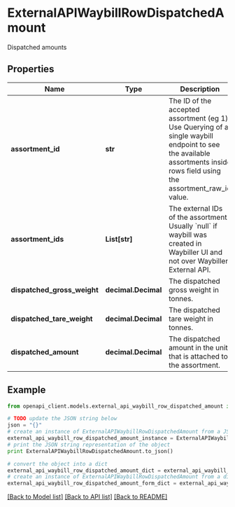 # ExternalAPIWaybillRowDispatchedAmount

Dispatched amounts

## Properties
Name | Type | Description | Notes
------------ | ------------- | ------------- | -------------
**assortment_id** | **str** | The ID of the accepted assortment (eg 1). Use Querying of a single waybill endpoint to see the available assortments inside rows field using the assortment_raw_id value. | 
**assortment_ids** | **List[str]** | The external IDs of the assortment. Usually &#x60;null&#x60; if waybill was created in Waybiller UI and not over Waybiller External API. | [optional] [readonly] 
**dispatched_gross_weight** | **decimal.Decimal** | The dispatched gross weight in tonnes. | [optional] 
**dispatched_tare_weight** | **decimal.Decimal** | The dispatched tare weight in tonnes. | [optional] 
**dispatched_amount** | **decimal.Decimal** | The dispatched amount in the unit that is attached to the assortment. | [optional] 

## Example

```python
from openapi_client.models.external_api_waybill_row_dispatched_amount import ExternalAPIWaybillRowDispatchedAmount

# TODO update the JSON string below
json = "{}"
# create an instance of ExternalAPIWaybillRowDispatchedAmount from a JSON string
external_api_waybill_row_dispatched_amount_instance = ExternalAPIWaybillRowDispatchedAmount.from_json(json)
# print the JSON string representation of the object
print ExternalAPIWaybillRowDispatchedAmount.to_json()

# convert the object into a dict
external_api_waybill_row_dispatched_amount_dict = external_api_waybill_row_dispatched_amount_instance.to_dict()
# create an instance of ExternalAPIWaybillRowDispatchedAmount from a dict
external_api_waybill_row_dispatched_amount_form_dict = external_api_waybill_row_dispatched_amount.from_dict(external_api_waybill_row_dispatched_amount_dict)
```
[[Back to Model list]](../README.md#documentation-for-models) [[Back to API list]](../README.md#documentation-for-api-endpoints) [[Back to README]](../README.md)


